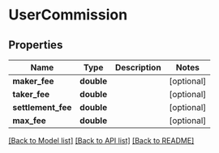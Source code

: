 # UserCommission

## Properties
Name | Type | Description | Notes
------------ | ------------- | ------------- | -------------
**maker_fee** | **double** |  | [optional] 
**taker_fee** | **double** |  | [optional] 
**settlement_fee** | **double** |  | [optional] 
**max_fee** | **double** |  | [optional] 

[[Back to Model list]](../README.md#documentation-for-models) [[Back to API list]](../README.md#documentation-for-api-endpoints) [[Back to README]](../README.md)



